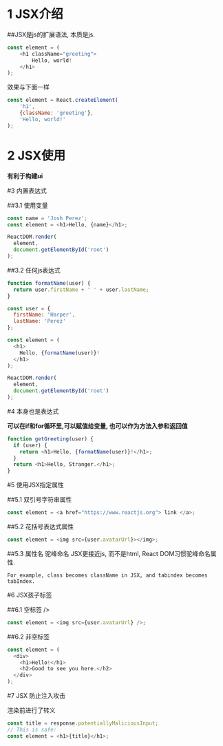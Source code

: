 # **1 JSX介绍**


##JSX是js的扩展语法, 本质是js.

```js
const element = (
    <h1 className="greeting">
        Hello, world!
    </h1>
);
```
效果与下面一样
```js
const element = React.createElement(
    'h1',
    {className: 'greeting'},
    'Hello, world!'
);
```

# **2 JSX使用**

**有利于构建ui**

#3 内置表达式

##3.1 使用变量
```js
const name = 'Josh Perez';
const element = <h1>Hello, {name}</h1>;

ReactDOM.render(
  element,
  document.getElementById('root')
);
```

##3.2 任何js表达式
```js
function formatName(user) {
  return user.firstName + ' ' + user.lastName;
}

const user = {
  firstName: 'Harper',
  lastName: 'Perez'
};

const element = (
  <h1>
    Hello, {formatName(user)}!
  </h1>
);

ReactDOM.render(
  element,
  document.getElementById('root')
);
```

#4 本身也是表达式

**可以在if和for循环里,可以赋值给变量, 也可以作为方法入参和返回值**
```js
function getGreeting(user) {
  if (user) {
    return <h1>Hello, {formatName(user)}!</h1>;
  }
  return <h1>Hello, Stranger.</h1>;
}
```

#5 使用JSX指定属性

##5.1 双引号字符串属性
```js
const element = <a href="https://www.reactjs.org"> link </a>;
```

##5.2 花括号表达式属性
```js
const element = <img src={user.avatarUrl}></img>;
```

##5.3 属性名 驼峰命名
JSX更接近js, 而不是html, React DOM习惯驼峰命名属性.
```text
For example, class becomes className in JSX, and tabindex becomes tabIndex.
```

#6 JSX孩子标签

##6.1 空标签 />
```js
const element = <img src={user.avatarUrl} />;
```

##6.2 非空标签
```js
const element = (
  <div>
    <h1>Hello!</h1>
    <h2>Good to see you here.</h2>
  </div>
);
```
#7 JSX 防止注入攻击

渲染前进行了转义
```js
const title = response.potentiallyMaliciousInput;
// This is safe:
const element = <h1>{title}</h1>;
```
